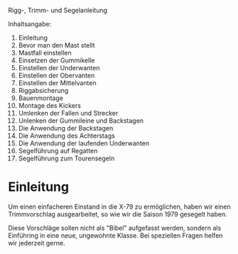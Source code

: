 Rigg-, Trimm- und Segelanleitung

Inhaltsangabe:
1. Einleitung
2. Bevor man den Mast stellt
3. Mastfall einstellen
4. Einsetzen der Gummikelle
5. Einstellen der Underwanten
6. Einstellen der Obervanten
7. Einstellen der Mittelvanten
8. Riggabsicherung
9. Bauenmontage
10. Montage des Kickers
11. Umlenken der Fallen und Strecker
12. Unlenken der Gummileine und Backstagen
13. Die Anwendung der Backstagen
14. Die Anwendung des Achterstags
15. Die Anwendung der laufenden Underwanten
16. Segelführung auf Regatten
17. Segelführung zum Tourensegeln

# Einleitung
Um einen einfacheren Einstand in die X-79 zu ermöglichen, haben wir einen Trimmvorschlag ausgearbeitet, so wie wir die Saison 1979 gesegelt haben.

Diese Vorschläge sollen nicht als "Bibel" aufgefasst werden, sondern als Einführing in eine neue, ungewohnte Klasse. 
Bei speziellen Fragen helfen wir jederzeit gerne.
